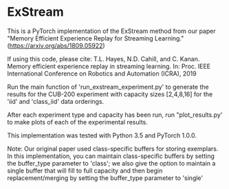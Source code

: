 # ExStream
This is a PyTorch implementation of the ExStream method from our paper "Memory Efficient Experience Replay for Streaming Learning." (https://arxiv.org/abs/1809.05922) 

If using this code, please cite: T.L. Hayes, N.D. Cahill, and C. Kanan. Memory efficient experience replay in streaming learning. In: Proc. IEEE International Conference on Robotics and Automation (ICRA), 2019

Run the main function of 'run_exstream_experiment.py' to generate the results for the CUB-200 experiment with capacity sizes [2,4,8,16] for the 'iid' and 'class_iid' data orderings. 

After each experiment type and capacity has been run, run "plot_results.py' to make plots of each of the experimental results.

This implementation was tested with Python 3.5 and PyTorch 1.0.0.

Note: Our original paper used class-specific buffers for storing exemplars. In this implementation, you can maintain class-specific buffers by setting the buffer_type parameter to 'class'; we also give the option to maintain a single buffer that will fill to full capacity and then begin replacement/merging by setting the buffer_type parameter to 'single'
